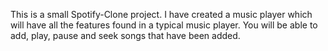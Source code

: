 This is a small Spotify-Clone project. I have created a  music player which will have all the features found in a typical music player. You will be able to add, play, pause and seek songs that have been added. 
